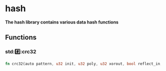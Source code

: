 # hash
**The hash library contains various data hash functions**


## Functions

### std::hash::crc32


```rust
fn crc32(auto pattern, u32 init, u32 poly, u32 xorout, bool reflect_in, bool reflect_out);
```
